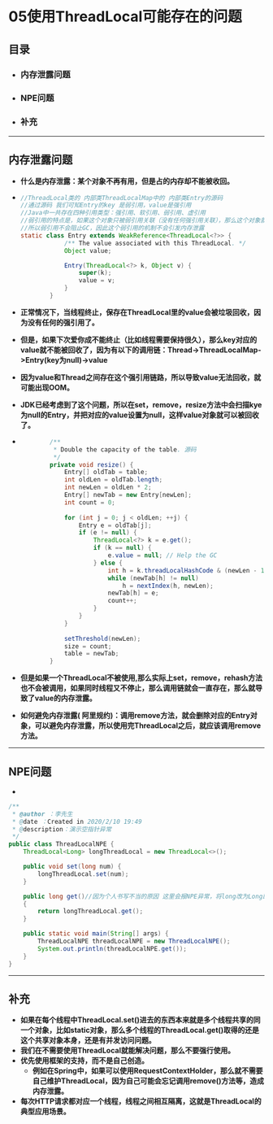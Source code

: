 # 05使用ThreadLocal可能存在的问题

## 目录

- ### **内存泄露问题**

- ### **NPE问题**

- ### **补充**

-------

## **内存泄露问题**

- **什么是内存泄露：某个对象不再有用，但是占的内存却不能被收回。**

- ```java
  //ThreadLocal类的 内部类ThreadLocalMap中的 内部类Entry的源码
  //通过源码 我们可知Entry的key 是弱引用，value是强引用
  //Java中一共存在四种引用类型：强引用、软引用、弱引用、虚引用
  //弱引用的特点是，如果这个对象只被弱引用关联（没有任何强引用关联），那么这个对象就可以被回收
  //所以弱引用不会阻止GC，因此这个弱引用的机制不会引发内存泄露
  static class Entry extends WeakReference<ThreadLocal<?>> {
              /** The value associated with this ThreadLocal. */
              Object value;
  
              Entry(ThreadLocal<?> k, Object v) {
                  super(k);
                  value = v;
              }
          }
  ```

- **正常情况下，当线程终止，保存在ThreadLocal里的value会被垃圾回收，因为没有任何的强引用了。**

- **但是，如果下次爱你成不能终止（比如线程需要保持很久），那么key对应的value就不能被回收了，因为有以下的调用链：Thread->ThreadLocalMap->Entry(key为null)->value**

- **因为value和Thread之间存在这个强引用链路，所以导致value无法回收，就可能出现OOM。**

- **JDK已经考虑到了这个问题，所以在set，remove，resize方法中会扫描kye为null的Entry，并把对应的value设置为null，这样value对象就可以被回收了。**

- ```java
          /**
           * Double the capacity of the table. 源码
           */
          private void resize() {
              Entry[] oldTab = table;
              int oldLen = oldTab.length;
              int newLen = oldLen * 2;
              Entry[] newTab = new Entry[newLen];
              int count = 0;
    
              for (int j = 0; j < oldLen; ++j) {
                  Entry e = oldTab[j];
                  if (e != null) {
                      ThreadLocal<?> k = e.get();
                      if (k == null) {
                          e.value = null; // Help the GC
                      } else {
                          int h = k.threadLocalHashCode & (newLen - 1);
                          while (newTab[h] != null)
                              h = nextIndex(h, newLen);
                          newTab[h] = e;
                          count++;
                      }
                  }
              }
    
              setThreshold(newLen);
              size = count;
              table = newTab;
          }
  ```

- **但是如果一个ThreadLocal不被使用,那么实际上set，remove，rehash方法也不会被调用，如果同时线程又不停止，那么调用链就会一直存在，那么就导致了value的内存泄露。**

- **如何避免内存泄露( 阿里规约)：调用remove方法，就会删除对应的Entry对象，可以避免内存泄露，所以使用完ThreadLocal之后，就应该调用remove方法。**

------

## **NPE问题**

-   

  ```java
  /**
   * @author ：李先生
   * @date ：Created in 2020/2/10 19:49
   * @description：演示空指针异常
   */
  public class ThreadLocalNPE {
      ThreadLocal<Long> longThreadLocal = new ThreadLocal<>();
  
      public void set(long num) {
          longThreadLocal.set(num);
      }
  
      public long get()//因为个人书写不当的原因 这里会报NPE异常，将long改为Long即可
      {
          return longThreadLocal.get();
      }
  
      public static void main(String[] args) {
          ThreadLocalNPE threadLocalNPE = new ThreadLocalNPE();
          System.out.println(threadLocalNPE.get());
      }
  }
  ```

------

## 补充

- **如果在每个线程中ThreadLocal.set()进去的东西本来就是多个线程共享的同一个对象，比如static对象，那么多个线程的ThreadLocal.get()取得的还是这个共享对象本身，还是有并发访问问题。**
- **我们在不需要使用ThreadLocal就能解决问题，那么不要强行使用。**
- **优先使用框架的支持，而不是自己创造。**
  - **例如在Spring中，如果可以使用RequestContextHolder，那么就不需要自己维护ThreadLocal，因为自己可能会忘记调用remove()方法等，造成内存泄露。**
-  **每次HTTP请求都对应一个线程，线程之间相互隔离，这就是ThreadLocal的典型应用场景。**

